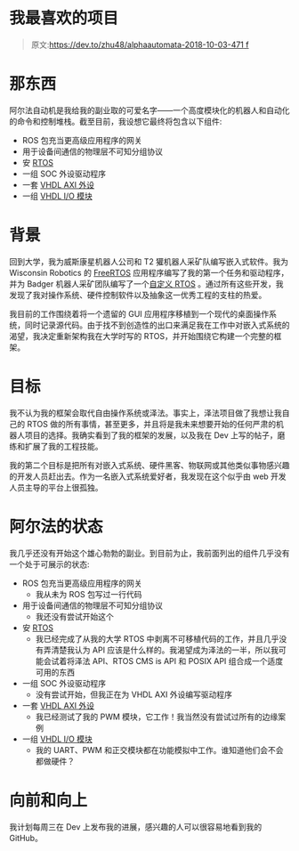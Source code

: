 # 我最喜欢的项目

> 原文:[https://dev.to/zhu48/alphaautomata-2018-10-03-471 f](https://dev.to/zhu48/alphaautomata---2018-10-03-471f)

# 那东西

阿尔法自动机是我给我的副业取的可爱名字——一个高度模块化的机器人和自动化的命令和控制堆栈。截至目前，我设想它最终将包含以下组件:

*   ROS 包充当更高级应用程序的网关
*   用于设备间通信的物理层不可知分组协议
*   安 [RTOS](https://github.com/AlphaAutomata/AlphaRTOS)
*   一组 SOC 外设驱动程序
*   一套 [VHDL AXI 外设](https://github.com/AlphaAutomata/rtl_devices/tree/master/pwm/hdl)
*   一组 [VHDL I/O 模块](https://github.com/AlphaAutomata/digital_io)

# 背景

回到大学，我为威斯康星机器人公司和 T2 獾机器人采矿队编写嵌入式软件。我为 Wisconsin Robotics 的 [FreeRTOS](https://www.freertos.org/) 应用程序编写了我的第一个任务和驱动程序，并为 Badger 机器人采矿团队编写了一个[自定义 RTOS](https://github.com/BadgerRoboticMiningTeam/LaunchPad) 。通过所有这些开发，我发现了我对操作系统、硬件控制软件以及抽象这一优秀工程的支柱的热爱。

我目前的工作围绕着将一个遗留的 GUI 应用程序移植到一个现代的桌面操作系统，同时记录源代码。由于找不到创造性的出口来满足我在工作中对嵌入式系统的渴望，我决定重新架构我在大学时写的 RTOS，并开始围绕它构建一个完整的框架。

# 目标

我不认为我的框架会取代自由操作系统或泽法。事实上，泽法项目做了我想让我自己的 RTOS 做的所有事情，甚至更多，并且将是我未来想要开始的任何严肃的机器人项目的选择。我确实看到了我的框架的发展，以及我在 Dev 上写的帖子，磨练和扩展了我的工程技能。

我的第二个目标是把所有对嵌入式系统、硬件黑客、物联网或其他类似事物感兴趣的开发人员赶出去。作为一名嵌入式系统爱好者，我发现在这个似乎由 web 开发人员主导的平台上很孤独。

# 阿尔法的状态

我几乎还没有开始这个雄心勃勃的副业。到目前为止，我前面列出的组件几乎没有一个处于可展示的状态:

*   ROS 包充当更高级应用程序的网关
    *   我从未为 ROS 包写过一行代码
*   用于设备间通信的物理层不可知分组协议
    *   我还没有尝试开始这个
*   安 [RTOS](https://github.com/AlphaAutomata/AlphaRTOS)
    *   我已经完成了从我的大学 RTOS 中剥离不可移植代码的工作，并且几乎没有弄清楚我认为 API 应该是什么样的。我渴望成为泽法的一半，所以我可能会试着将泽法 API、RTOS CMS is API 和 POSIX API 组合成一个适度可用的东西
*   一组 SOC 外设驱动程序
    *   没有尝试开始，但我正在为 VHDL AXI 外设编写驱动程序
*   一套 [VHDL AXI 外设](https://github.com/AlphaAutomata/rtl_devices/tree/master/pwm/hdl)
    *   我已经测试了我的 PWM 模块，它工作！我当然没有尝试过所有的边缘案例
*   一组 [VHDL I/O 模块](https://github.com/AlphaAutomata/digital_io)
    *   我的 UART、PWM 和正交模块都在功能模拟中工作。谁知道他们会不会都做硬件？

# 向前和向上

我计划每周三在 Dev 上发布我的进展，感兴趣的人可以很容易地看到我的 GitHub。